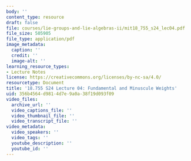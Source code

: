 ```yaml
---
body: ''
content_type: resource
draft: false
file: courses/lie-groups-and-lie-algebras-ii/mit18_755_s24_lec04.pdf
file_size: 505905
file_type: application/pdf
image_metadata:
  caption: ''
  credit: ''
  image-alt: ''
learning_resource_types:
- Lecture Notes
license: https://creativecommons.org/licenses/by-nc-sa/4.0/
resourcetype: Document
title: '18.755 S24 Lecture 04: Fundamental and Minuscule Weights'
uid: 356b4564-d981-4d7e-9a0a-38f19d093f09
video_files:
  archive_url: ''
  video_captions_file: ''
  video_thumbnail_file: ''
  video_transcript_file: ''
video_metadata:
  video_speakers: ''
  video_tags: ''
  youtube_description: ''
  youtube_id: ''
---
```

